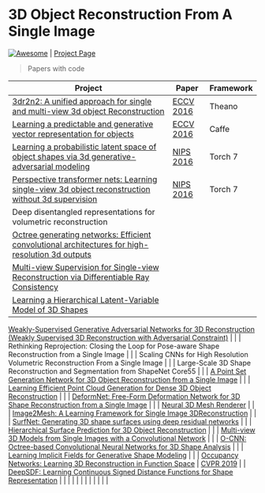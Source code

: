 # 3D Object Reconstruction From A Single Image

<a href="https://github.com/sindresorhus/awesome"><img src="https://cdn.rawgit.com/sindresorhus/awesome/d7305f38d29fed78fa85652e3a63e154dd8e8829/media/badge.svg" alt="Awesome"/></a> | [Project Page](https://wkqscut.github.io/3d-reconstrution/)

>Papers with code 

| Project | Paper | Framework
| ---  | --- | --- |
|[3dr2n2: A unified approach for single and multi-view 3d object Reconstruction](https://github.com/chrischoy/3D-R2N2) | [ECCV 2016](https://arxiv.org/abs/1604.00449) | Theano |
[Learning a predictable and generative vector representation for objects](https://github.com/rohitgirdhar/GenerativePredictableVoxels) | [ECCV 2016](https://arxiv.org/abs/1603.08637) | Caffe |
[Learning a probabilistic latent space of object shapes via 3d generative-adversarial modeling](https://github.com/zck119/3dgan-release) | [NIPS 2016](http://3dgan.csail.mit.edu/papers/3dgan_nips.pdf) | Torch 7 |
[Perspective transformer nets: Learning single-view 3d object reconstruction without 3d supervision](https://github.com/xcyan/nips16_PTN) | [NIPS 2016](https://papers.nips.cc/paper/6206-perspective-transformer-nets-learning-single-view-3d-object-reconstruction-without-3d-supervision.pdf) | Torch 7 |
Deep disentangled representations for volumetric reconstruction | | |
[Octree generating networks: Efficient convolutional architectures for high-resolution 3d outputs](https://github.com/lmb-freiburg/ogn) | []() | []()|
[Multi-view Supervision for Single-view Reconstruction via Differentiable Ray Consistency](https://github.com/shubhtuls/drc) | []() | []() |
[Learning a Hierarchical Latent-Variable Model of 3D Shapes](https://github.com/lorenmt/vsl) | []() | []() |
[Weakly-Supervised Generative Adversarial Networks for 3D Reconstruction
(Weakly Supervised 3D Reconstruction with Adversarial Constraint)](https://github.com/jgwak/McRecon) | []() | []() |
Rethinking Reprojection: Closing the Loop for Pose-aware Shape Reconstruction from a Single Image | []() | []() |
Scaling CNNs for High Resolution Volumetric Reconstruction From a Single Image | []() | []() |
Large-Scale 3D Shape Reconstruction and Segmentation from ShapeNet Core55 | []() | []() |
[A Point Set Generation Network for 3D Object Reconstruction from a Single Image](https://github.com/fanhqme/PointSetGeneration)  | []() | []() |
[Learning Efficient Point Cloud Generation for Dense 3D Object Reconstruction](https://github.com/ericlin79119/3D-point-cloud-generation) | []() | []() |
[DeformNet: Free-Form Deformation Network for 3D Shape Reconstruction from a Single Image](https://github.com/jackd/template_ffd)
 | []() | []() |
[Neural 3D Mesh Renderer](https://github.com/hiroharu-kato/mesh_reconstruction) | []() | []() |
[Image2Mesh: A Learning Framework for Single Image 3DReconstruction](https://github.com/jhonykaesemodel/image2mesh) | []() | []() |
[SurfNet: Generating 3D shape surfaces using deep residual networks](https://github.com/sinhayan/surfnet) | []() | []() |
[Hierarchical Surface Prediction for 3D Object Reconstruction](https://github.com/chaene/hsp) | []() | []() |
[Multi-view 3D Models from Single Images with a Convolutional Network](https://github.com/lmb-freiburg/mv3d) | []() | []() |
[O-CNN: Octree-based Convolutional Neural Networks for 3D Shape Analysis](https://github.com/Microsoft/O-CNN) | []() | []() |
[Learning Implicit Fields for Generative Shape Modeling](https://github.com/czq142857/implicit-decoder) | []() | []() |
[Occupancy Networks: Learning 3D Reconstruction in Function Space](https://github.com/autonomousvision/occupancy_networks) | [CVPR 2019]() | []() |
[DeepSDF: Learning Continuous Signed Distance Functions for Shape Representation](https://github.com/hassony2/shape_sdf) | []() | []() |
[]() | []() | []() |
[]() | []() | []() |
[]() | []() | []() |

